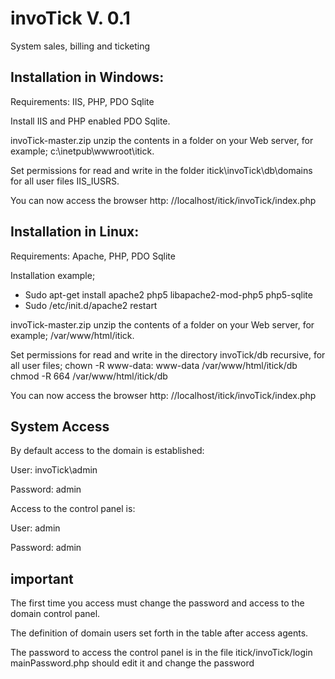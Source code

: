 invoTick V. 0.1
=================
System sales, billing and ticketing

Installation in Windows:
------------------------
Requirements: IIS, PHP, PDO Sqlite

Install IIS and PHP enabled PDO Sqlite.

invoTick-master.zip unzip the contents in a folder on your Web server, for example; c:\inetpub\wwwroot\itick.

Set permissions for read and write in the folder itick\invoTick\db\domains for all user files IIS_IUSRS.

You can now access the browser http: //localhost/itick/invoTick/index.php

Installation in Linux:
----------------------
Requirements: Apache, PHP, PDO Sqlite

Installation example;
* Sudo apt-get install apache2 php5 libapache2-mod-php5 php5-sqlite
* Sudo /etc/init.d/apache2 restart

invoTick-master.zip unzip the contents of a folder on your Web server, for example; /var/www/html/itick.

Set permissions for read and write in the directory invoTick/db recursive, for all user files;
chown -R www-data: www-data /var/www/html/itick/db
chmod -R 664 /var/www/html/itick/db

You can now access the browser http: //localhost/itick/invoTick/index.php


System Access
-------------
By default access to the domain is established:

User: invoTick\admin

Password: admin

Access to the control panel is:

User: admin

Password: admin

important
---------
The first time you access must change the password and access to the domain control panel.

The definition of domain users set forth in the table after access agents.

The password to access the control panel is in the file itick/invoTick/login mainPassword.php
should edit it and change the password

